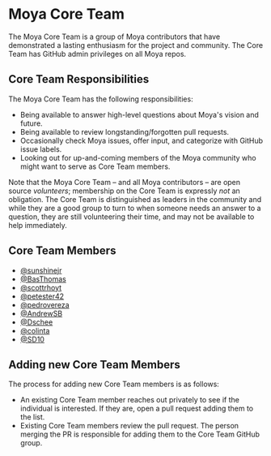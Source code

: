 # Moya Core Team

The Moya Core Team is a group of Moya contributors that have demonstrated a lasting enthusiasm for the project and community. The Core Team has GitHub admin privileges on all Moya repos.

## Core Team Responsibilities

The Moya Core Team has the following responsibilities:

- Being available to answer high-level questions about Moya's vision and future.
- Being available to review longstanding/forgotten pull requests.
- Occasionally check Moya issues, offer input, and categorize with GitHub issue labels.
- Looking out for up-and-coming members of the Moya community who might want to serve as Core Team members.

Note that the Moya Core Team – and all Moya contributors – are open source _volunteers_; membership on the Core Team is expressly _not_ an obligation. The Core Team is distinguished as leaders in the community and while they are a good group to turn to when someone needs an answer to a question, they are still volunteering their time, and may not be available to help immediately.

## Core Team Members

- [@sunshinejr](https://github.com/sunshinejr)
- [@BasThomas](https://github.com/BasThomas)
- [@scottrhoyt](https://github.com/scottrhoyt)
- [@petester42](https://github.com/petester42)
- [@pedrovereza](https://github.com/pedrovereza)
- [@AndrewSB](https://github.com/AndrewSB)
- [@Dschee](https://github.com/Dschee)
- [@colinta](https://github.com/colinta)
- [@SD10](https://github.com/SD10)

## Adding new Core Team Members

The process for adding new Core Team members is as follows:

- An existing Core Team member reaches out privately to see if the individual is interested. If they are, open a pull request adding them to the list. 
- Existing Core Team members review the pull request. The person merging the PR is responsible for adding them to the Core Team GitHub group.
